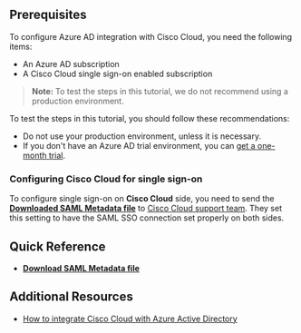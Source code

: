 ## Prerequisites

To configure Azure AD integration with Cisco Cloud, you need the following items:

- An Azure AD subscription
- A Cisco Cloud single sign-on enabled subscription

> **Note:**
> To test the steps in this tutorial, we do not recommend using a production environment.

To test the steps in this tutorial, you should follow these recommendations:

- Do not use your production environment, unless it is necessary.
- If you don't have an Azure AD trial environment, you can [get a one-month trial](https://azure.microsoft.com/pricing/free-trial/).

### Configuring Cisco Cloud for single sign-on

To configure single sign-on on **Cisco Cloud** side, you need to send the **[Downloaded SAML Metadata file](%metadata:metadataDownloadUrl%)** to [Cisco Cloud support team](mailto:cpr-ops@cisco.com). They set this setting to have the SAML SSO connection set properly on both sides.

## Quick Reference

* **[Download SAML Metadata file](%metadata:metadataDownloadUrl%)**

## Additional Resources

* [How to integrate Cisco Cloud with Azure Active Directory](https://docs.microsoft.com/azure/active-directory/active-directory-saas-ciscocloud-tutorial)
